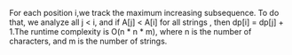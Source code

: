 For each position i,we track the maximum increasing subsequence. To do that, we analyze all j < i, and if A[j] < A[i] for all strings , then dp[i] = dp[j] + 1.The runtime complexity is O(n * n * m), where n is the number of characters, and m is the number of strings.